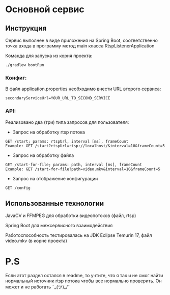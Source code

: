 # Основной сервис

## Инструкция

Сервис выполнен в виде приложения на Spring Boot, соответственно точка входа в программу метод main класса RtspListenerApplication

Команда для запуска из корня проекта:
```
./gradlew bootRun
```
### Конфиг:

В файл application.properties необходимо внести URL второго сервиса:

```
secondaryServiceUrl=YOUR_URL_TO_SECOND_SERVICE
```


### API:

Реализовано два (три) типа запросов для пользователя:

- Запрос на обработку rtsp потока

```
GET /start; params: rtspUrl, interval [ms], frameCount 
Example: GET /start?rtspUrl=rtsp://localhost/&interval=10&frameCount=5
``` 

- Запрос на обработку файла

```
GET /start-for-file; params: path, interval [ms], frameCount
Example: GET /start-for-file?path=video.mkv&interval=10&frameCount=5
```

- Запрос на отображение конфигурации

```
GET /config
```
## Использованные технологии

JavaCV и FFMPEG для обработки видеопотоков (файл, rtsp)

Spring Boot для межсервисного взаимодействия

Работоспособность тестировалась на JDK Eclipse Temurin 17, файл video.mkv (в корне проекта)

# P.S

Если этот раздел остался в readme, то учтите, что я так и не смог найти нормальный источник rtsp потока чтобы все нормально проверить. Он может и не работать ¯\_(ツ)_/¯ 

